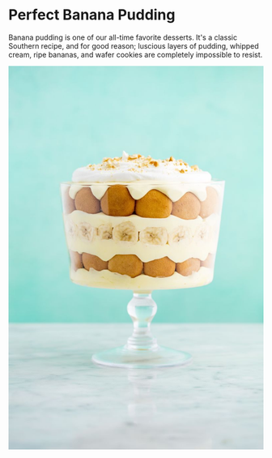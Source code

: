 # Perfect Banana Pudding

Banana pudding is one of our all-time favorite desserts. It's a classic Southern recipe, and for good reason; luscious layers of pudding, whipped cream, ripe bananas, and wafer cookies are completely impossible to resist.

![Banana Pudding](bananapudding.jpg)